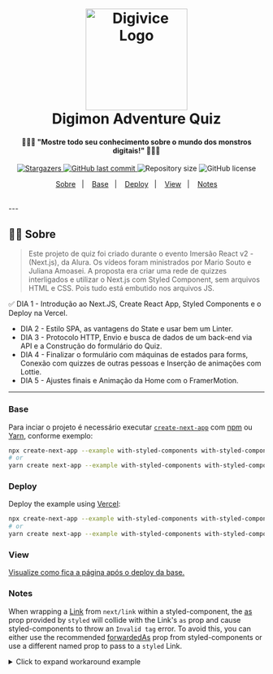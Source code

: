 <h1 align="center">
    <img alt="Digivice Logo" title="#Digimon Adventure Quiz" src=".public/favicon.ico" width="200px" /><br>
    Digimon Adventure Quiz
</h1>

<h4 align="center"> 
  👨‍💻🗻 "Mostre todo seu conhecimento sobre o mundo dos monstros digitais!" 👩‍💻🗾
</h4>

<p align="center">
    <a href="https://github.com/Raphael-GC/digimon-quiz/stargazers">
        <img alt="Stargazers" src="https://img.shields.io/github/stars/Raphael-GC/digimon-quiz?style=social">
    </a>
    <a href="https://github.com/Raphael-GC/digimon-quiz/commits/master">
        <img alt="GitHub last commit" src="https://img.shields.io/github/last-commit/Raphael-GC/digimon-quiz">
    </a>
    <img alt="Repository size" src="https://img.shields.io/github/repo-size/Raphael-GC/digimon-quiz">
    <img alt="GitHub license" src="https://img.shields.io/github/license/Raphael-GC/digimon-quiz?color=%27072009">
</p>

<p align="center">
  <a href="#Sobre">Sobre</a>&nbsp;&nbsp;&nbsp;|&nbsp;&nbsp;&nbsp;
  <a href="#Base">Base</a>&nbsp;&nbsp;&nbsp;|&nbsp;&nbsp;&nbsp;
  <a href="#Deploy">Deploy</a>&nbsp;&nbsp;&nbsp;|&nbsp;&nbsp;&nbsp;
  <a href="#View">View</a>&nbsp;&nbsp;&nbsp;|&nbsp;&nbsp;&nbsp;
  <a href="#Notes">Notes</a>
</p>

<br>
---
<br>

## 👨‍💻 Sobre  

> Este projeto de quiz foi criado durante o evento Imersão React v2 - (Next.js), da Alura. Os vídeos foram ministrados por Mario Souto e Juliana Amoasei. A proposta era criar uma rede de quizzes interligados e utilizar o Next.js com Styled Component, sem arquivos HTML e CSS. Pois tudo está embutido nos arquivos JS. 

✅ DIA 1 - Introdução ao Next.JS, Create React App, Styled Components e o Deploy na Vercel.
* DIA 2 - Estilo SPA, as vantagens do State e usar bem um Linter.
* DIA 3 - Protocolo HTTP, Envio e busca de dados de um back-end via API e a Construção do formulário do Quiz.
* DIA 4 - Finalizar o formulário com máquinas de estados para forms, Conexão com quizzes de outras pessoas e Inserção de animações com Lottie.
* DIA 5 - Ajustes finais e Animação da Home com o FramerMotion.

---
### Base

Para inciar o projeto é necessário executar [`create-next-app`](https://github.com/vercel/next.js/tree/canary/packages/create-next-app) com [npm](https://docs.npmjs.com/cli/init) ou [Yarn](https://yarnpkg.com/lang/en/docs/cli/create/), conforme exemplo:

```bash
npx create-next-app --example with-styled-components with-styled-components-app
# or
yarn create next-app --example with-styled-components with-styled-components-app
```

### Deploy

Deploy the example using [Vercel](https://vercel.com?utm_source=github&utm_medium=readme&utm_campaign=next-example):


```bash
npx create-next-app --example with-styled-components with-styled-components-app
# or
yarn create next-app --example with-styled-components with-styled-components-app
```

### View

[Visualize como fica a página após o deploy da base.](https://codesandbox.io/s/github/vercel/next.js/tree/canary/examples/with-styled-components)

### Notes

When wrapping a [Link](https://nextjs.org/docs/api-reference/next/link) from `next/link` within a styled-component, the [as](https://styled-components.com/docs/api#as-polymorphic-prop) prop provided by `styled` will collide with the Link's `as` prop and cause styled-components to throw an `Invalid tag` error. To avoid this, you can either use the recommended [forwardedAs](https://styled-components.com/docs/api#forwardedas-prop) prop from styled-components or use a different named prop to pass to a `styled` Link.

<details>
<summary>Click to expand workaround example</summary>
<br />

**components/StyledLink.js**

```javascript
import Link from 'next/link'
import styled from 'styled-components'

const StyledLink = ({ as, children, className, href }) => (
  <Link href={href} as={as} passHref>
    <a className={className}>{children}</a>
  </Link>
)

export default styled(StyledLink)`
  color: #0075e0;
  text-decoration: none;
  transition: all 0.2s ease-in-out;

  &:hover {
    color: #40a9ff;
  }

  &:focus {
    color: #40a9ff;
    outline: none;
    border: 0;
  }
`
```

**pages/index.js**

```javascript
import StyledLink from '../components/StyledLink'

export default () => (
  <StyledLink href="/post/[pid]" forwardedAs="/post/abc">
    First post
  </StyledLink>
)
```

</details>

